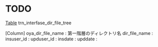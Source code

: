 # TODO

[Table](必要なら)
    trn_interfase_dir_file_tree

[Column]
  oya_dir_file_name : 第一階層のディレクトリ名
  dir_file_name :
  insuser_id :
  upduser_id :
  insdate :
  upddate :
  